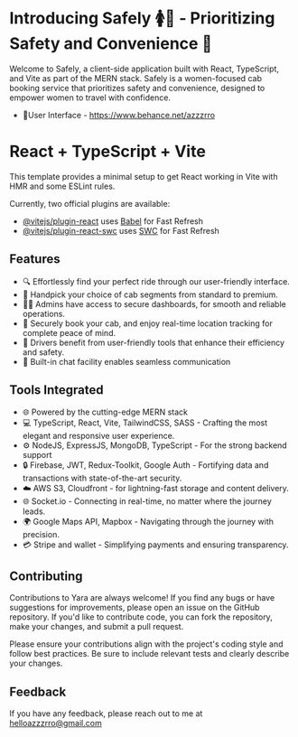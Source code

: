 # Introducing Safely 🚺🚕 - Prioritizing Safety and Convenience 🌟

Welcome to Safely, a client-side application built with React, TypeScript, and Vite as part of the MERN stack. Safely is a women-focused cab booking service that prioritizes safety and convenience, designed to empower women to travel with confidence. 

- 🎨User Interface - https://www.behance.net/azzzrro

# React + TypeScript + Vite

This template provides a minimal setup to get React working in Vite with HMR and some ESLint rules.

Currently, two official plugins are available:

- [@vitejs/plugin-react](https://github.com/vitejs/vite-plugin-react/blob/main/packages/plugin-react/README.md) uses [Babel](https://babeljs.io/) for Fast Refresh
- [@vitejs/plugin-react-swc](https://github.com/vitejs/vite-plugin-react-swc) uses [SWC](https://swc.rs/) for Fast Refresh


## Features


- 🔍 Effortlessly find your perfect ride through our user-friendly interface.
- 🚗 Handpick your choice of cab segments from standard to premium.
- 👩‍💼 Admins have access to secure dashboards, for smooth and reliable operations.
- 📲 Securely book your cab, and enjoy real-time location tracking for complete peace of mind.
- 🚖 Drivers benefit from user-friendly tools that enhance their efficiency and safety.
- 💬 Built-in chat facility enables seamless communication

## Tools Integrated

- 🌐 Powered by the cutting-edge MERN stack
- 💻 TypeScript, React, Vite, TailwindCSS, SASS - Crafting the most elegant and responsive user experience.
- ⚙️ NodeJS, ExpressJS, MongoDB, TypeScript - For the strong backend support
- 🔒 Firebase, JWT, Redux-Toolkit, Google Auth - Fortifying data and transactions with state-of-the-art security.
- ☁️ AWS S3, Cloudfront - for lightning-fast storage and content delivery.
- 🌐 Socket.io - Connecting in real-time, no matter where the journey leads.
- 🌍 Google Maps API, Mapbox - Navigating through the journey with precision.
- 💳 Stripe and wallet - Simplifying payments and ensuring transparency.


## Contributing

Contributions to Yara are always welcome! If you find any bugs or have suggestions for improvements, please open an issue on the GitHub repository. If you'd like to contribute code, you can fork the repository, make your changes, and submit a pull request.

Please ensure your contributions align with the project's coding style and follow best practices. Be sure to include relevant tests and clearly describe your changes.


## Feedback

If you have any feedback, please reach out to me at helloazzzrro@gmail.com
